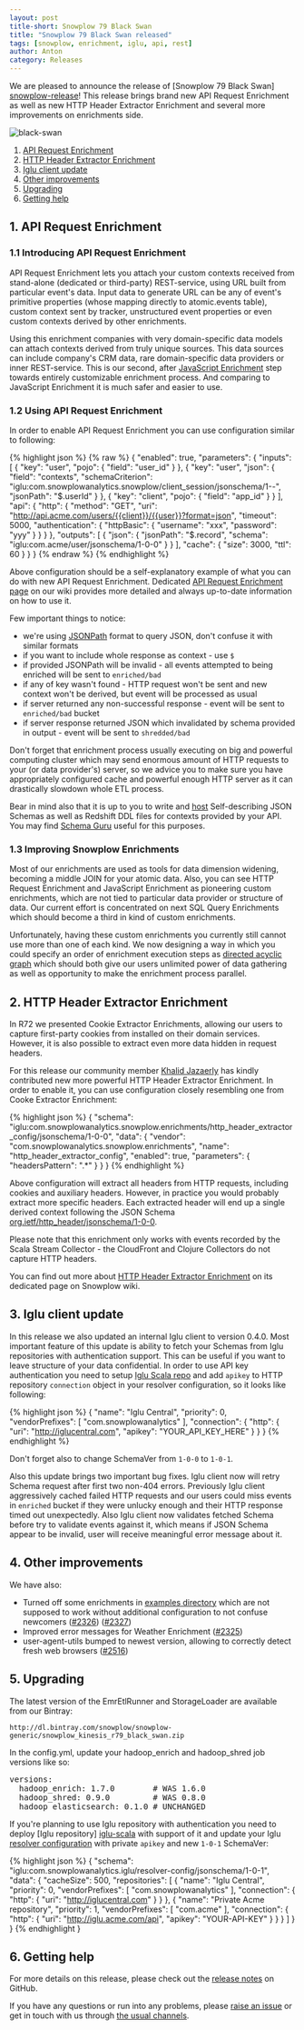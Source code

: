 ```yaml
---
layout: post
title-short: Snowplow 79 Black Swan
title: "Snowplow 79 Black Swan released"
tags: [snowplow, enrichment, iglu, api, rest]
author: Anton
category: Releases
---
```



We are pleased to announce the release of [Snowplow 79 Black Swan] [snowplow-release]! This release brings brand new API Request Enrichment as well as new HTTP Header Extractor Enrichment and several more improvements on enrichments side.

![black-swan][black-swan]

1. [API Request Enrichment](/blog/2016/04/xx/snowplow-r79-black-swan-released#requestEnrichment)
2. [HTTP Header Extractor Enrichment](/blog/2016/04/xx/snowplow-r79-black-swan-released#headerEnrichment)
3. [Iglu client update](/blog/2016/04/xx/snowplow-r79-black-swan-released#igluClient)
4. [Other improvements](/blog/2016/04/xx/snowplow-r79-black-swan-released#other)
5. [Upgrading](/blog/2016/04/xx/snowplow-r79-black-swan-released#upgrading)
6. [Getting help](/blog/2016/04/xx/snowplow-r79-black-swan-released#help)

<!--more-->

<h2 id="requestEnrichment">1. API Request Enrichment</h2>

<h3> 1.1 Introducing API Request Enrichment</h3>

API Request Enrichment lets you attach your custom contexts received from stand-alone (dedicated or third-party) REST-service, using URL built from particular event's data.
Input data to generate URL can be any of event's primitive properties (whose mapping directly to atomic.events table), custom context sent by tracker, unstructured event properties or even custom contexts derived by other enrichments.

Using this enrichment companies with very domain-specific data models can attach contexts derived from truly unique sources.
This data sources can include company's CRM data, rare domain-specific data providers or inner REST-service.
This is our second, after [JavaScript Enrichment][js-enrichment] step towards entirely customizable enrichment process.
And comparing to JavaScript Enrichment it is much safer and easier to use.

<h3> 1.2 Using API Request Enrichment</h3>

In order to enable API Request Enrichment you can use configuration similar to following:

{% highlight json %}
{% raw %}
{
  "enabled": true,
  "parameters": {
    "inputs": [
      {
        "key": "user",
        "pojo": {
          "field": "user_id"
        }
      },
      {
        "key": "user",
        "json": {
          "field": "contexts",
          "schemaCriterion": "iglu:com.snowplowanalytics.snowplow/client_session/jsonschema/1-*-*",
          "jsonPath": "$.userId"
        }
      },
      {
        "key": "client",
        "pojo": {
          "field": "app_id"
        }
      }
    ],
    "api": {
      "http": {
        "method": "GET",
        "uri": "http://api.acme.com/users/{{client}}/{{user}}?format=json",
        "timeout": 5000,
        "authentication": {
          "httpBasic": {
            "username": "xxx",
            "password": "yyy"
          }
        }
      }
    },
    "outputs": [ {
      "json": {
        "jsonPath": "$.record",
        "schema": "iglu:com.acme/user/jsonschema/1-0-0"
      }
    } ],
    "cache": {
      "size": 3000,
      "ttl": 60
    }
  }
}
{% endraw %}
{% endhighlight %}

Above configuration should be a self-explanatory example of what you can do with new API Request Enrichment.
Dedicated [API Request Enrichment page][api-enrichment] on our wiki provides more detailed and always up-to-date information on how to use it.

Few important things to notice:

* we're using [JSONPath][jsonpath] format to query JSON, don't confuse it with similar formats
* if you want to include whole response as context - use `$`
* if provided JSONPath will be invalid - all events attempted to being enriched will be sent to `enriched/bad`
* if any of key wasn't found - HTTP request won't be sent and new context won't be derived, but event will be processed as usual
* if server returned any non-successful response - event will be sent to `enriched/bad` bucket
* if server response returned JSON which invalidated by schema provided in output - event will be sent to `shredded/bad`

Don't forget that enrichment process usually executing on big and powerful computing cluster which may send enormous amount of HTTP requests to your (or data provider's) server, so we advice you to make sure you have appropriately configured cache and powerful enough HTTP server as it can drastically slowdown whole ETL process.

Bear in mind also that it is up to you to write and [host][iglu-setup] Self-describing JSON Schemas as well as Redshift DDL files for contexts provided by your API.
You may find [Schema Guru][schema-guru] useful for this purposes.

<h3> 1.3 Improving Snowplow Enrichments </h3>

Most of our enrichments are used as tools for data dimension widening, becoming a middle JOIN for your atomic data.
Also, you can see HTTP Request Enrichment and JavaScript Enrichment as pioneering custom enrichments, which are not tied to particular data provider or structure of data.
Our current effort is concentrated on next SQL Query Enrichments which should become a third in kind of custom enrichments.

Unfortunately, having these custom enrichments you currently still cannot use more than one of each kind.
We now designing a way in which you could specify an order of enrichment execution steps as [directed acyclic graph][DAG] which should both give our users unlimited power of data gathering as well as opportunity to make the enrichment process parallel.

<h2 id="headerEnrichment">2. HTTP Header Extractor Enrichment</h2>

In R72 we presented Cookie Extractor Enrichments, allowing our users to capture first-party cookies from installed on their domain services.
However, it is also possible to extract even more data hidden in request headers.

For this release our community member [Khalid Jazaerly][khalid] has kindly contributed new more powerful HTTP Header Extractor Enrichment.
In order to enable it, you can use configuration closely resembling one from Cooke Extractor Enrichment:

{% highlight json %}
{
	"schema": "iglu:com.snowplowanalytics.snowplow.enrichments/http_header_extractor_config/jsonschema/1-0-0",
	"data": {
		"vendor": "com.snowplowanalytics.snowplow.enrichments",
		"name": "http_header_extractor_config",
		"enabled": true,
		"parameters": {
			"headersPattern": ".*"
		}
	}
}
{% endhighlight %}


Above configuration will extract all headers from HTTP requests, including cookies and auxiliary headers.
However, in practice you would probably extract more specific headers.
Each extracted header will end up a single derived context following the JSON Schema [org.ietf/http_header/jsonschema/1-0-0][header-schema].

Please note that this enrichment only works with events recorded by the Scala Stream Collector - the CloudFront and Clojure Collectors do not capture HTTP headers.

You can find out more about [HTTP Header Extractor Enrichment][hhe-enrichment] on its dedicated page on Snowplow wiki.

<h2 id="igluClient">3. Iglu client update</h2>

In this release we also updated an internal Iglu client to version 0.4.0.
Most important feature of this update is ability to fetch your Schemas from Iglu repositories with authentication support. This can be useful if you want to leave structure of your data confidential.
In order to use API key authentication you need to setup [Iglu Scala repo][iglu-scala] and add `apikey` to HTTP repository `connection` object in your resolver configuration, so it looks like following:

{% highlight json %}
{
	"name": "Iglu Central",
	"priority": 0,
	"vendorPrefixes": [ "com.snowplowanalytics" ],
	"connection": {
		"http": {
			"uri": "http://iglucentral.com",
			"apikey": "YOUR_API_KEY_HERE"
		}
	}
}
{% endhighlight %}

Don't forget also to change SchemaVer from `1-0-0` to `1-0-1`.

Also this update brings two important bug fixes.
Iglu client now will retry Schema request after first two non-404 errors.
Previously Iglu client aggressively cached failed HTTP requests and our users could miss events in `enriched` bucket if they were unlucky enough and their HTTP response timed out unexpectedly.
Also Iglu client now validates fetched Schema before try to validate events against it, which means if JSON Schema appear to be invalid, user will receive meaningful error message about it.

<h2 id="other">4. Other improvements</h2>

We have also:

* Turned off some enrichments in [examples directory][enrichment-configs] which are not supposed to work without additional configuration to not confuse newcomers ([#2326][issue-2326])  ([#2327][issue-2327])
* Improved error messages for Weather Enrichment ([#2325][issue-2325])
* user-agent-utils bumped to newest version, allowing to correctly detect fresh web browsers ([#2516][issue-2516])

<h2 id="upgrading">5. Upgrading</h2>

The latest version of the EmrEtlRunner and StorageLoader are available from our Bintray:

```
http://dl.bintray.com/snowplow/snowplow-generic/snowplow_kinesis_r79_black_swan.zip
```

In the config.yml, update your hadoop_enrich and hadoop_shred job versions like so:

<pre>
versions:
  hadoop_enrich: 1.7.0        # WAS 1.6.0
  hadoop_shred: 0.9.0         # WAS 0.8.0
  hadoop_elasticsearch: 0.1.0 # UNCHANGED
</pre>

If you're planning to use Iglu repository with authentication you need to deploy [Iglu repository] [iglu-scala] with support of it and update your Iglu [resolver configuration][new-resolver-conf] with private `apikey` and new `1-0-1` SchemaVer:

{% highlight json %}
{
  "schema": "iglu:com.snowplowanalytics.iglu/resolver-config/jsonschema/1-0-1",
  "data": {
    "cacheSize": 500,
    "repositories": [
      {
        "name": "Iglu Central",
        "priority": 0,
        "vendorPrefixes": [ "com.snowplowanalytics" ],
        "connection": {
          "http": {
            "uri": "http://iglucentral.com"
          }
        }
      },
      {
        "name": "Private Acme repository",
        "priority": 1,
        "vendorPrefixes": [ "com.acme" ],
        "connection": {
          "http": {
            "uri": "http://iglu.acme.com/api",
            "apikey": "YOUR-API-KEY"
          }
        }
      }
    ]
  }
}
{% endhighlight }

<h2 id="help">6. Getting help</h2>

For more details on this release, please check out the [release notes][snowplow-release] on GitHub.

If you have any questions or run into any problems, please [raise an issue][issues] or get in touch with us through [the usual channels][talk-to-us].

[black-swan]: /assets/img/blog/2016/04/black-swan.jpg

[js-enrichment]: https://github.com/snowplow/snowplow/wiki/JavaScript-script-enrichment
[header-schema]: https://github.com/snowplow/iglu-central/blob/master/schemas/org.ietf/http_header/jsonschema/1-0-0
[hhe-enrichment]: https://github.com/snowplow/snowplow/wiki/HTTP-header-extractor-enrichment
[jsonpath]: http://goessner.net/articles/JsonPath/
[khalid]: https://github.com/khalidjaz
[schema-guru]: https://github.com/snowplow/schema-guru
[api-enrichment]: https://github.com/snowplow/snowplow/wiki/API-Request-enrichment
[iglu-setup]: https://github.com/snowplow/iglu/wiki/Setting-up-an-Iglu-repository
[iglu-auth]: https://github.com/snowplow/iglu/wiki/API-authentication
[iglu-scala]:  https://github.com/snowplow/iglu/wiki/Scala-repo
[new-resolver-conf]: https://github.com/snowplow/iglu-central/blob/master/schemas/com.snowplowanalytics.iglu/resolver-config/jsonschema/1-0-1
[DAG]: https://en.wikipedia.org/wiki/Directed_acyclic_graph

[enrichment-configs]: https://github.com/snowplow/snowplow/tree/master/3-enrich/config/enrichments
[issue-2325]: https://github.com/snowplow/snowplow/issues/2325
[issue-2326]: https://github.com/snowplow/snowplow/issues/2326
[issue-2327]: https://github.com/snowplow/snowplow/issues/2327
[issue-2516]: https://github.com/snowplow/snowplow/issues/2516

[snowplow-release]: https://github.com/snowplow/snowplow/releases/r79-black-swan
[wiki]: https://github.com/snowplow/snowplow/wiki
[issues]: https://github.com/snowplow/snowplow/issues
[talk-to-us]: https://github.com/snowplow/snowplow/wiki/Talk-to-us
[changelog]: https://github.com/snowplow/snowplow/blob/master/CHANGELOG
